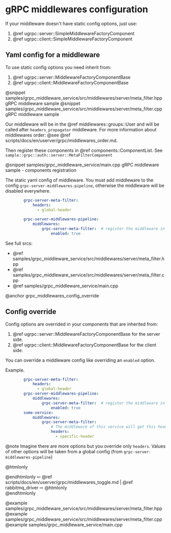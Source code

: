 # gRPC middlewares configuration

If your middleware doesn't have static config options, just use:
1. @ref ugrpc::server::SimpleMiddlewareFactoryComponent 
2. @ref ugrpc::client::SimpleMiddlewareFactoryComponent

## Yaml config for a middleware

To use static config options you need inherit from:
1. @ref ugrpc::server::MiddlewareFactoryComponentBase
2. @ref ugrpc::client::MiddlewareFactoryComponentBase

@snippet samples/grpc_middleware_service/src/middlewares/server/meta_filter.hpp gRPC middleware sample
@snippet samples/grpc_middleware_service/src/middlewares/server/meta_filter.cpp gRPC middleware sample

Our middleware will be in the @ref middlewares::groups::User and will be called after `headers_propagator` middleware.
For more information about middlewares order:
@see @ref scripts/docs/en/userver/grpc/middlewares_order.md.

Then register these components in @ref components::ComponentList. See `sample::grpc::auth::server::MetaFilterComponent`

@snippet samples/grpc_middleware_service/main.cpp gRPC middleware sample - components registration

The static yaml config of middleware. You must add middleware to the config `grpc-server-middlewares-pipeline`, otherwise the middleware will be disabled everywhere.

```yaml
        grpc-server-meta-filter:
            headers:
              - global-header
 
        grpc-server-middlewares-pipeline:
            middlewares:
                grpc-server-meta-filter:  # register the middleware in the pipeline
                    enabled: true
```

See full srcs:

* @ref samples/grpc_middleware_service/src/middlewares/server/meta_filter.hpp	
* @ref samples/grpc_middleware_service/src/middlewares/server/meta_filter.cpp	
* @ref samples/grpc_middleware_service/main.cpp


@anchor grpc_middlewares_config_override
## Config override

Config options are overrided in your components that are inherited from:

1. @ref ugrpc::server::MiddlewareFactoryComponentBase for the server side.
2. @ref ugrpc::client::MiddlewareFactoryComponentBase for the client side.

You can override a middleware config like overriding an `enabled` option.

Example.

```yaml
        grpc-server-meta-filter:
            headers:
              - global-header
        grpc-server-middlewares-pipeline:
            middlewares:
                grpc-server-meta-filter:  # register the middleware in the pipeline
                    enabled: true
        some-service:
            middlewares:
                grpc-server-meta-filter:
                    # The middleware of this service will get this header instead of 'global-header'
                    headers:
                      - specific-header
```

@note Imagine there are more options but you override only `headers`. Values of other options will be taken from a global config (from `grpc-server-middlewares-pipeline`)


@htmlonly <div class="bottom-nav"> @endhtmlonly
⇦ @ref scripts/docs/en/userver/grpc/middlewares_toggle.md | @ref rabbitmq_driver ⇨
@htmlonly </div> @endhtmlonly

@example samples/grpc_middleware_service/src/middlewares/server/meta_filter.hpp
@example samples/grpc_middleware_service/src/middlewares/server/meta_filter.cpp
@example samples/grpc_middleware_service/main.cpp

